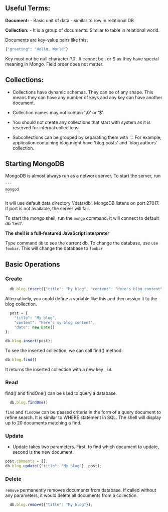 ## Useful Terms:
**Document:** - Basic unit of data - similar to row in relational DB

**Collection:** - It is a group of documents. Similar to table in relational world.

Documents are key-value pairs like this:

```javascript
{"greeting": "Hello, World"}
```

Key must not be null character '\0'.
It cannot be . or $ as they have special meaning in Mongo.
Field order does not matter.

## Collections:

- Collections have dynamic schemas. They can be of any shape. This means they can have any number of keys and any key can have another document.
- Collection names may not contain '\0' or '$'.
- You should not create any collections that start with system as it is reserved for internal collections.

- Subcollections can be grouped by separating them with '.'. For example, application containing blog might have 'blog.posts' and 'blog.authors' collection.

## Starting MongoDB

MongoDB is almost always run as a network server. To start the server, run

    ```
    mongod
    ```
It will use default data directory '/data/db'. MongoDB listens on port 27017.  If port is not available, the server will fail.

To start the mongo shell, run the ```mongo``` command. It will connect to default db 'test'.

**The shell is a full-featured JavaScript interpreter**

Type command ```db``` to see the current db.
To change the database, use ```use foobar```. This will change the database to `foobar`


## Basic Operations

### Create

```javascript
  db.blog.insert({"title": "My blog", "content": "Here's blog content", "date": new Date()});
```

Alternatively, you could define a variable like this and then assign it to the blog collection.

```javascript
  post = {
    "title": "My blog",
    "content": "Here's my blog content",
    "date": new Date()
};

db.blog.insert(post);
```

To see the inserted collection, we can call find() method.

```javascript
db.blog.find()
```

It returns the inserted collection with a new key `_id`.

### Read

find() and findOne() can be used to query a database.

```javascript
  db.blog.findOne()
  ```
`find` and `findOne` can be passed criteria in the form of a query document to refine search. It is similar to WHERE statement in SQL. The shell will display up to 20 documents matching a find.

### Update

- Update takes two parameters. First, to find which document to update, second is the new document.

```javascript
post.comments = [];
db.blog.update({"title": "My blog"}, post);
```

### Delete

`remove` permanently removes documents from database. If called without any parameters, it would delete all documents from a collection.

```javascript
  db.blog.remove({"title": "My blog"});
```
